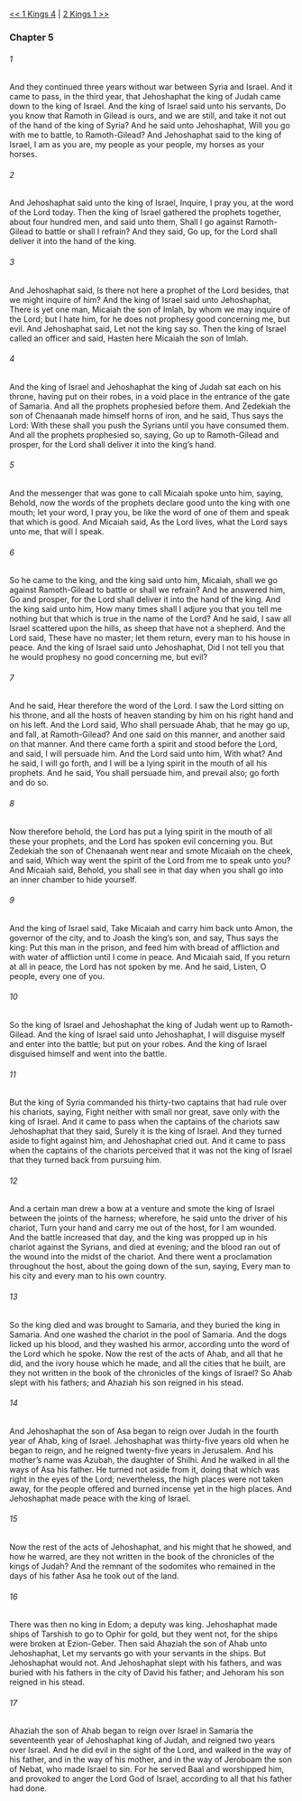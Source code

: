 [<< 1 Kings 4](1%20Kings%204)  |  [2 Kings 1 >>](2%20Kings%201)

### Chapter 5
###### 1
And they continued three years without war between Syria and Israel. And it came to pass, in the third year, that Jehoshaphat the king of Judah came down to the king of Israel. And the king of Israel said unto his servants, Do you know that Ramoth in Gilead is ours, and we are still, and take it not out of the hand of the king of Syria? And he said unto Jehoshaphat, Will you go with me to battle, to Ramoth-Gilead? And Jehoshaphat said to the king of Israel, I am as you are, my people as your people, my horses as your horses.

###### 2
And Jehoshaphat said unto the king of Israel, Inquire, I pray you, at the word of the Lord today. Then the king of Israel gathered the prophets together, about four hundred men, and said unto them, Shall I go against Ramoth-Gilead to battle or shall I refrain? And they said, Go up, for the Lord shall deliver it into the hand of the king.

###### 3
And Jehoshaphat said, Is there not here a prophet of the Lord besides, that we might inquire of him? And the king of Israel said unto Jehoshaphat, There is yet one man, Micaiah the son of Imlah, by whom we may inquire of the Lord; but I hate him, for he does not prophesy good concerning me, but evil. And Jehoshaphat said, Let not the king say so. Then the king of Israel called an officer and said, Hasten here Micaiah the son of Imlah.

###### 4
And the king of Israel and Jehoshaphat the king of Judah sat each on his throne, having put on their robes, in a void place in the entrance of the gate of Samaria. And all the prophets prophesied before them. And Zedekiah the son of Chenaanah made himself horns of iron, and he said, Thus says the Lord: With these shall you push the Syrians until you have consumed them. And all the prophets prophesied so, saying, Go up to Ramoth-Gilead and prosper, for the Lord shall deliver it into the king’s hand.

###### 5
And the messenger that was gone to call Micaiah spoke unto him, saying, Behold, now the words of the prophets declare good unto the king with one mouth; let your word, I pray you, be like the word of one of them and speak that which is good. And Micaiah said, As the Lord lives, what the Lord says unto me, that will I speak.

###### 6
So he came to the king, and the king said unto him, Micaiah, shall we go against Ramoth-Gilead to battle or shall we refrain? And he answered him, Go and prosper, for the Lord shall deliver it into the hand of the king. And the king said unto him, How many times shall I adjure you that you tell me nothing but that which is true in the name of the Lord? And he said, I saw all Israel scattered upon the hills, as sheep that have not a shepherd. And the Lord said, These have no master; let them return, every man to his house in peace. And the king of Israel said unto Jehoshaphat, Did I not tell you that he would prophesy no good concerning me, but evil?

###### 7
And he said, Hear therefore the word of the Lord. I saw the Lord sitting on his throne, and all the hosts of heaven standing by him on his right hand and on his left. And the Lord said, Who shall persuade Ahab, that he may go up, and fall, at Ramoth-Gilead? And one said on this manner, and another said on that manner. And there came forth a spirit and stood before the Lord, and said, I will persuade him. And the Lord said unto him, With what? And he said, I will go forth, and I will be a lying spirit in the mouth of all his prophets. And he said, You shall persuade him, and prevail also; go forth and do so.

###### 8
Now therefore behold, the Lord has put a lying spirit in the mouth of all these your prophets, and the Lord has spoken evil concerning you. But Zedekiah the son of Chenaanah went near and smote Micaiah on the cheek, and said, Which way went the spirit of the Lord from me to speak unto you? And Micaiah said, Behold, you shall see in that day when you shall go into an inner chamber to hide yourself.

###### 9
And the king of Israel said, Take Micaiah and carry him back unto Amon, the governor of the city, and to Joash the king’s son, and say, Thus says the king: Put this man in the prison, and feed him with bread of affliction and with water of affliction until I come in peace. And Micaiah said, If you return at all in peace, the Lord has not spoken by me. And he said, Listen, O people, every one of you.

###### 10
So the king of Israel and Jehoshaphat the king of Judah went up to Ramoth-Gilead. And the king of Israel said unto Jehoshaphat, I will disguise myself and enter into the battle; but put on your robes. And the king of Israel disguised himself and went into the battle.

###### 11
But the king of Syria commanded his thirty-two captains that had rule over his chariots, saying, Fight neither with small nor great, save only with the king of Israel. And it came to pass when the captains of the chariots saw Jehoshaphat that they said, Surely it is the king of Israel. And they turned aside to fight against him, and Jehoshaphat cried out. And it came to pass when the captains of the chariots perceived that it was not the king of Israel that they turned back from pursuing him.

###### 12
And a certain man drew a bow at a venture and smote the king of Israel between the joints of the harness; wherefore, he said unto the driver of his chariot, Turn your hand and carry me out of the host, for I am wounded. And the battle increased that day, and the king was propped up in his chariot against the Syrians, and died at evening; and the blood ran out of the wound into the midst of the chariot. And there went a proclamation throughout the host, about the going down of the sun, saying, Every man to his city and every man to his own country.

###### 13
So the king died and was brought to Samaria, and they buried the king in Samaria. And one washed the chariot in the pool of Samaria. And the dogs licked up his blood, and they washed his armor, according unto the word of the Lord which he spoke. Now the rest of the acts of Ahab, and all that he did, and the ivory house which he made, and all the cities that he built, are they not written in the book of the chronicles of the kings of Israel? So Ahab slept with his fathers; and Ahaziah his son reigned in his stead.

###### 14
And Jehoshaphat the son of Asa began to reign over Judah in the fourth year of Ahab, king of Israel. Jehoshaphat was thirty-five years old when he began to reign, and he reigned twenty-five years in Jerusalem. And his mother’s name was Azubah, the daughter of Shilhi. And he walked in all the ways of Asa his father. He turned not aside from it, doing that which was right in the eyes of the Lord; nevertheless, the high places were not taken away, for the people offered and burned incense yet in the high places. And Jehoshaphat made peace with the king of Israel.

###### 15
Now the rest of the acts of Jehoshaphat, and his might that he showed, and how he warred, are they not written in the book of the chronicles of the kings of Judah? And the remnant of the sodomites who remained in the days of his father Asa he took out of the land.

###### 16
There was then no king in Edom; a deputy was king. Jehoshaphat made ships of Tarshish to go to Ophir for gold, but they went not, for the ships were broken at Ezion-Geber. Then said Ahaziah the son of Ahab unto Jehoshaphat, Let my servants go with your servants in the ships. But Jehoshaphat would not. And Jehoshaphat slept with his fathers, and was buried with his fathers in the city of David his father; and Jehoram his son reigned in his stead.

###### 17
Ahaziah the son of Ahab began to reign over Israel in Samaria the seventeenth year of Jehoshaphat king of Judah, and reigned two years over Israel. And he did evil in the sight of the Lord, and walked in the way of his father, and in the way of his mother, and in the way of Jeroboam the son of Nebat, who made Israel to sin. For he served Baal and worshipped him, and provoked to anger the Lord God of Israel, according to all that his father had done.
